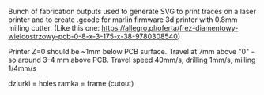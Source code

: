 Bunch of fabrication outputs used to generate SVG to print traces on a laser printer and to create .gcode for marlin firmware 3d printer with 0.8mm milling cutter. (Like this one: https://allegro.pl/oferta/frez-diamentowy-wieloostrzowy-pcb-0-8-x-3-175-x-38-9780308540)

Printer Z=0 should be ~1mm below PCB surface. Travel at 7mm above "0" - so around 3-4 mm above PCB. Travel speed 40mm/s, drilling 1mm/s, milling 1/4mm/s

dziurki = holes
ramka = frame (cutout)

